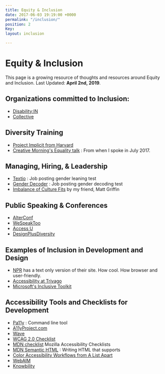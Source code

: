 ```yaml
---
title: Equity & Inclusion
date: 2017-06-03 19:19:00 +0000
permalink: "/inclusion/"
position: 2
Key:
layout: inclusion

---
```

# Equity & Inclusion

This page is a growing resource of thoughts and resources around Equity and Inclusion. Last Updated: **April 2nd, 2019**.

## Organizations committed to Inclusion:

* [Disability:IN](https://disabilityin.org/ "https://disabilityin.org/")
* [Collective](https://hello-collective.com/)

## Diversity Training

* [Project Implicit from Harvard](https://implicit.harvard.edu/implicit/)
* [Creative Morning's Equality talk](https://youtu.be/5pj8E-XbRzE) : From when I spoke in July 2017.

## Managing, Hiring, & Leadership

* [Textio](https://textio.com/) : Job posting gender leaning test
* [Gender Decoder](http://gender-decoder.katmatfield.com/) : Job posting gender decoding test
* [Imbalance of Culture Fits](https://alistapart.com/article/the-imbalance-of-culture-fit) by my friend, Matt Griffin

## Public Speaking & Conferences

* [AlterConf](http://alterconf.com)
* [WeSpeakToo](http://wespeaktoo.org/)
* [Access U](https://www.knowbility.org/education/accessu/)
* [DesignPlusDiversity](http://designplusdiversity.org/)

## Examples of Inclusion in Development and Design

* [NPR](http://thin.npr.org/) has a text only version of their site. How cool. How browser and user-friendly.
* [Accessibility at Trivago](http://tech.trivago.com/2017/09/26/accessibility-at-trivago/)
* [Microsoft's Inclusive Toolkit](https://www.microsoft.com/en-us/design/inclusive)

## Accessibility Tools and Checklists for Development

* [Pa11y](https://github.com/pa11y/pa11y) : Command line tool
* [A11yProject.com](http://a11yproject.com/checklist.html)
* [Wave](http://wave.webaim.org/)
* [WCAG 2.0 Checklist](http://webaim.org/standards/wcag/checklist)
* [MDN checklist](https://developer.mozilla.org/en-US/docs/Web/Accessibility/Mobile_accessibility_checklist) Mozilla Accessibility Checklists
* [MDN Semantic HTML](https://developer.mozilla.org/en-US/docs/Web/HTML/Element) : Writing HTML that supports
* [Color Accessibility Workflows from A List Apart](https://alistapart.com/article/color-accessibility-workflows)
* [WebAIM](http://webaim.org/)
* [Knowbility](https://www.knowbility.org/)
